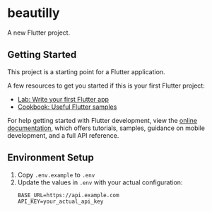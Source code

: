 # beautilly

A new Flutter project.

## Getting Started

This project is a starting point for a Flutter application.

A few resources to get you started if this is your first Flutter project:

- [Lab: Write your first Flutter app](https://docs.flutter.dev/get-started/codelab)
- [Cookbook: Useful Flutter samples](https://docs.flutter.dev/cookbook)

For help getting started with Flutter development, view the
[online documentation](https://docs.flutter.dev/), which offers tutorials,
samples, guidance on mobile development, and a full API reference.

## Environment Setup

1. Copy `.env.example` to `.env`
2. Update the values in `.env` with your actual configuration:
   ```
   BASE_URL=https://api.example.com
   API_KEY=your_actual_api_key
   ```
